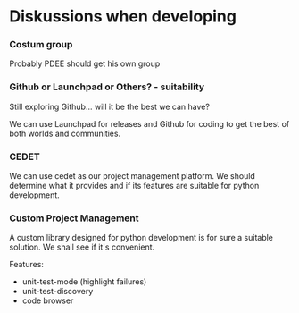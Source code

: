 # Diskussions when developing

### Costum group

Probably PDEE should get his own group

### Github or Launchpad or Others? - suitability

Still exploring Github... will it be the best we can have?

We can use Launchpad for releases and Github for coding to get the best of both worlds and communities.

### CEDET

We can use cedet as our project management platform. We should determine what it provides and if its features are suitable for python development.

### Custom Project Management

A custom library designed for python development is for sure a suitable solution. We shall see if it's convenient.

Features:
* unit-test-mode (highlight failures)
* unit-test-discovery
* code browser

